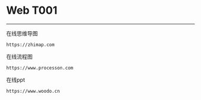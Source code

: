 # Web T001

---

在线思维导图

```
https://zhimap.com
```

在线流程图

```
https://www.processon.com
```

在线ppt

```
https://www.woodo.cn
```

